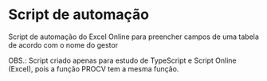 # Script de automação
Script de automação do Excel Online para preencher campos de uma tabela de acordo com o nome do gestor

OBS.: Script criado apenas para estudo de TypeScript e Script Online (Excel), pois a função PROCV tem a mesma função.
